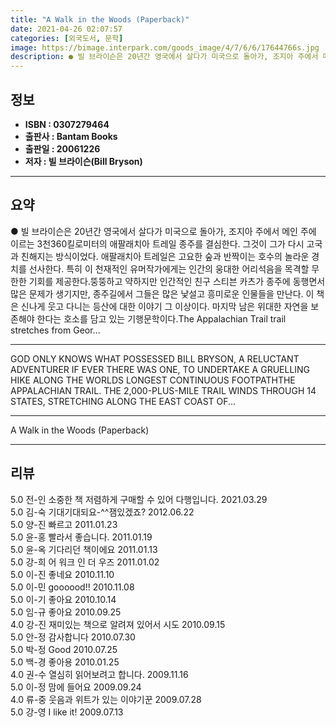```yaml
---
title: "A Walk in the Woods (Paperback)"
date: 2021-04-26 02:07:57
categories: [외국도서, 문학]
image: https://bimage.interpark.com/goods_image/4/7/6/6/17644766s.jpg
description: ● 빌 브라이슨은 20년간 영국에서 살다가 미국으로 돌아가, 조지아 주에서 메인 주에 이르는 3천360킬로미터의 애팔래치아 트레일 종주를 결심한다. 그것이 그가 다시 고국과 친해지는 방식이었다. 애팔래치아 트레일은 고요한 숲과 반짝이는 호수의 놀라운 경치를 선사한다. 특히 이 천재적인
---
```


## **정보**

- **ISBN : 0307279464**
- **출판사 : Bantam Books**
- **출판일 : 20061226**
- **저자 : 빌 브라이슨(Bill Bryson)**

------



## **요약**

●  빌 브라이슨은 20년간 영국에서 살다가 미국으로 돌아가, 조지아 주에서 메인 주에 이르는 3천360킬로미터의 애팔래치아 트레일 종주를 결심한다. 그것이 그가 다시 고국과 친해지는 방식이었다. 애팔래치아 트레일은 고요한 숲과 반짝이는 호수의 놀라운 경치를 선사한다. 특히 이 천재적인 유머작가에게는 인간의 웅대한 어리석음을 목격할 무한한 기회를 제공한다.뚱뚱하고 약하지만 인간적인 친구 스티븐 카츠가 종주에 동행면서 많은 문제가 생기지만, 종주길에서 그들은 많은 낯설고 흥미로운 인물들을 만난다. 이 책은 신나게 웃고 다니는 등산에 대한 이야기 그 이상이다. 마지막 남은 위대한 자연을 보존해야 한다는 호소를 담고 있는 기행문학이다.The Appalachian Trail trail stretches from Geor...

------

GOD ONLY KNOWS WHAT POSSESSED BILL BRYSON, A RELUCTANT ADVENTURER IF EVER THERE WAS ONE, TO UNDERTAKE A GRUELLING HIKE ALONG THE WORLDS LONGEST CONTINUOUS FOOTPATHTHE APPALACHIAN TRAIL. THE 2,000-PLUS-MILE TRAIL WINDS THROUGH 14 STATES, STRETCHING ALONG THE EAST COAST OF... 

------


A Walk in the Woods (Paperback) 

------


## **리뷰** 

5.0 전-인 소중한 책 저렴하게 구매할 수 있어 다행입니다. 2021.03.29 <br/>5.0 김-숙 기대기대되요-^^잼있겠죠? 2012.06.22 <br/>5.0 양-진 빠르고 2011.01.23 <br/>5.0 윤-홍 빨라서 좋습니다. 2011.01.19 <br/>5.0 윤-옥 기다리던 책이에요  2011.01.13 <br/>5.0 강-희 어 워크 인 더 우즈 2011.01.02 <br/>5.0 이-진 좋네요 2010.11.10 <br/>5.0 이-민 goooood!! 2010.11.08 <br/>5.0 이-기 좋아요 2010.10.14 <br/>5.0 임-규 좋아요 2010.09.25 <br/>4.0 강-진 재미있는 책으로 알려져 있어서 시도 2010.09.15 <br/>5.0 안-정 감사합니다 2010.07.30 <br/>5.0 박-정 Good 2010.07.25 <br/>5.0 백-경 좋아용  2010.01.25 <br/>4.0 권-수 열심히 읽어보려고 합니다. 2009.11.16 <br/>5.0 이-정 맘에 들어요 2009.09.24 <br/>4.0 류-중 웃음과 위트가 있는 이야기꾼 2009.07.28 <br/>5.0 강-영 I like it! 2009.07.13 <br/>